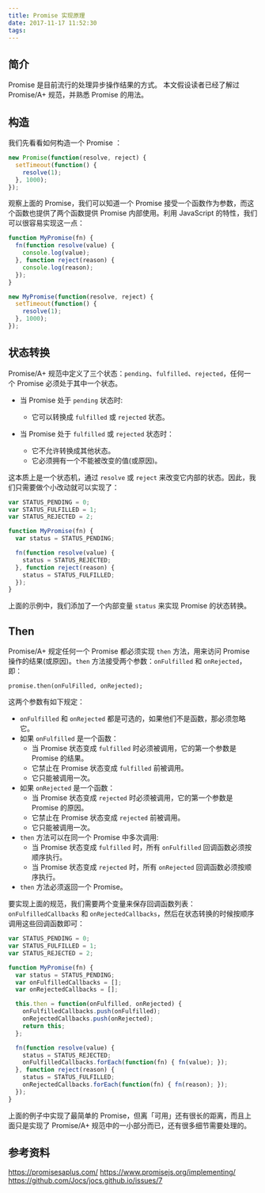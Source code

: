 ```yaml
---
title: Promise 实现原理
date: 2017-11-17 11:52:30
tags:
---
```


## 简介

Promise 是目前流行的处理异步操作结果的方式。
本文假设读者已经了解过 Promise/A+ 规范，并熟悉 Promise 的用法。

## 构造

我们先看看如何构造一个 Promise ：

```js
new Promise(function(resolve, reject) {
  setTimeout(function() {
    resolve(1);
  }, 1000);
});
```

观察上面的 Promise，我们可以知道一个 Promise 接受一个函数作为参数，而这个函数也提供了两个函数提供 Promise 内部使用。利用 JavaScript 的特性，我们可以很容易实现这一点：

```js
function MyPromise(fn) {
  fn(function resolve(value) {
    console.log(value);
  }, function reject(reason) {
    console.log(reason);
  });
}

new MyPromise(function(resolve, reject) {
  setTimeout(function() {
    resolve(1);
  }, 1000);
});
```


## 状态转换

Promise/A+ 规范中定义了三个状态：`pending`、`fulfilled`、`rejected`，任何一个 Promise 必须处于其中一个状态。

- 当 Promise 处于 `pending` 状态时:
  - 它可以转换成 `fulfilled` 或 `rejected` 状态。

- 当 Promise 处于 `fulfilled` 或 `rejected` 状态时：
  - 它不允许转换成其他状态。
  - 它必须拥有一个不能被改变的值(或原因)。

这本质上是一个状态机，通过 `resolve` 或 `reject` 来改变它内部的状态。因此，我们只需要做个小改动就可以实现了：

```js
var STATUS_PENDING = 0;
var STATUS_FULFILLED = 1;
var STATUS_REJECTED = 2;

function MyPromise(fn) {
  var status = STATUS_PENDING;

  fn(function resolve(value) {
    status = STATUS_REJECTED;
  }, function reject(reason) {
    status = STATUS_FULFILLED;
  });
}
```

上面的示例中，我们添加了一个内部变量 `status` 来实现 Promise 的状态转换。


## Then

Promise/A+ 规定任何一个 Promise 都必须实现 `then` 方法，用来访问 Promise 操作的结果(或原因)。`then` 方法接受两个参数：`onFulfilled` 和 `onRejected`，即：

```
promise.then(onFulFilled, onRejected);
```

这两个参数有如下规定：

- `onFulfilled` 和 `onRejected` 都是可选的，如果他们不是函数，那必须忽略它。
- 如果 `onFulfilled` 是一个函数：
  - 当 Promise 状态变成 `fulfilled` 时必须被调用，它的第一个参数是 Promise 的结果。
  - 它禁止在 Promise 状态变成 `fulfilled` 前被调用。
  - 它只能被调用一次。
- 如果 `onRejected` 是一个函数：
  - 当 Promise 状态变成 `rejected` 时必须被调用，它的第一个参数是 Promise 的原因。
  - 它禁止在 Promise 状态变成 `rejected` 前被调用。
  - 它只能被调用一次。
- `then` 方法可以在同一个 Promise 中多次调用:
  - 当 Promise 状态变成 `fulfilled` 时，所有 `onFulfilled` 回调函数必须按顺序执行。
  - 当 Promise 状态变成 `rejected` 时，所有 `onRejected` 回调函数必须按顺序执行。
- `then` 方法必须返回一个 Promise。

要实现上面的规范，我们需要两个变量来保存回调函数列表：`onFulfilledCallbacks` 和 `onRejectedCallbacks`，然后在状态转换的时候按顺序调用这些回调函数即可：

```js
var STATUS_PENDING = 0;
var STATUS_FULFILLED = 1;
var STATUS_REJECTED = 2;

function MyPromise(fn) {
  var status = STATUS_PENDING;
  var onFulfilledCallbacks = [];
  var onRejectedCallbacks = [];

  this.then = function(onFulfilled, onRejected) {
    onFulfilledCallbacks.push(onFulfilled);
    onRejectedCallbacks.push(onRejected);
    return this;
  };

  fn(function resolve(value) {
    status = STATUS_REJECTED;
    onFulfilledCallbacks.forEach(function(fn) { fn(value); });
  }, function reject(reason) {
    status = STATUS_FULFILLED;
    onRejectedCallbacks.forEach(function(fn) { fn(reason); });
  });
}
```

上面的例子中实现了最简单的 Promise，但离「可用」还有很长的距离，而且上面只是实现了 Promise/A+ 规范中的一小部分而已，还有很多细节需要处理的。

## 参考资料
https://promisesaplus.com/
https://www.promisejs.org/implementing/
https://github.com/Jocs/jocs.github.io/issues/7
